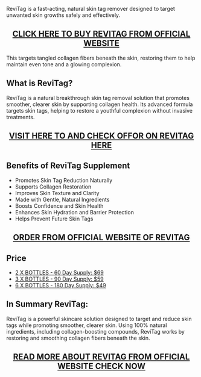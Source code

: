 <p>ReviTag is a fast-acting, natural skin tag remover designed to target unwanted skin growths safely and effectively.</p>
<h2 style="text-align: center;"><a href="https://sale365day.com/get-revitag">CLICK HERE TO BUY REVITAG FROM OFFICIAL WEBSITE</a></h2>
<p style="text-align: left;">This targets tangled collagen fibers beneath the skin, restoring them to help maintain even tone and a glowing complexion.</p>
<h2 style="text-align: left;">What is ReviTag?</h2>
<p style="text-align: left;">ReviTag is a natural breakthrough skin tag removal solution that promotes smoother, clearer skin by supporting collagen health. Its advanced formula targets skin tags, helping to restore a youthful complexion without invasive treatments.</p>
<h2 style="text-align: center;"><a href="https://sale365day.com/get-revitag">VISIT HERE TO AND CHECK OFFOR ON REVITAG HERE</a></h2>
<h2 style="text-align: left;">Benefits of ReviTag Supplement</h2>
<ul style="text-align: left;">
<li>Promotes Skin Tag Reduction Naturally</li>
<li>Supports Collagen Restoration</li>
<li>Improves Skin Texture and Clarity</li>
<li>Made with Gentle, Natural Ingredients</li>
<li>Boosts Confidence and Skin Health</li>
<li>Enhances Skin Hydration and Barrier Protection</li>
<li>Helps Prevent Future Skin Tags</li>
</ul>
<h2 style="text-align: center;"><a href="https://sale365day.com/get-revitag">ORDER FROM OFFICIAL WEBSITE OF REVITAG</a></h2>
<h2 style="text-align: left;">Price</h2>
<ul style="text-align: left;">
<li><a href="https://sale365day.com/get-revitag">2 X BOTTLES - 60 Day Supply: $69</a></li>
<li><a href="https://sale365day.com/get-revitag">3 X BOTTLES - 90 Day Supply: $59</a></li>
<li><a href="https://sale365day.com/get-revitag">6 X BOTTLES - 180 Day Supply: $49</a></li>
</ul>
<h2 style="text-align: left;">In Summary ReviTag:</h2>
<p style="text-align: left;">ReviTag is a powerful skincare solution designed to target and reduce skin tags while promoting smoother, clearer skin. Using 100% natural ingredients, including collagen-boosting compounds, ReviTag works by restoring and smoothing collagen fibers beneath the skin.</p>
<h2 style="text-align: center;"><a href="https://sale365day.com/get-revitag">READ MORE ABOUT REVITAG FROM OFFICIAL WEBSITE CHECK NOW</a></h2>

